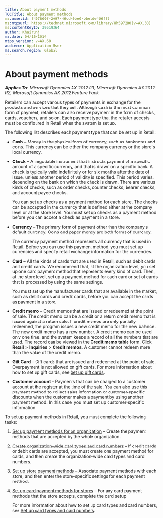```yaml
---
title: About payment methods
TOCTitle: About payment methods
ms:assetid: f407860f-2097-46cd-9be6-bbe1de466ff0
ms:mtpsurl: https://technet.microsoft.com/library/Hh597280(v=AX.60)
ms:contentKeyID: 39519364
author: Khairunj
ms.date: 04/18/2014
mtps_version: v=AX.60
audience: Application User
ms.search.region: Global
---
```


# About payment methods 


_**Applies To:** Microsoft Dynamics AX 2012 R3, Microsoft Dynamics AX 2012 R2, Microsoft Dynamics AX 2012 Feature Pack_

Retailers can accept various types of payments in exchange for the products and services that they sell. Although cash is the most common form of payment, retailers can also receive payment in the form of checks, cards, vouchers, and so on. Each payment type that the retailer accepts must be configured in Retail when the system is set up.

The following list describes each payment type that can be set up in Retail:

  - **Cash** – Money in the physical form of currency, such as banknotes and coins. This currency can be either the company currency or the store's local currency.

  - **Check** – A negotiable instrument that instructs payment of a specific amount of a specific currency, and that is drawn on a specific bank. A check is typically valid indefinitely or for six months after the date of issue, unless another period of validity is specified. This period varies, depending on the bank on which the check is drawn. There are various kinds of checks, such as order checks, counter checks, bearer checks, and account payee checks.
    
    You can set up checks as a payment method for each store. The checks can be accepted in the currency that is defined either at the company level or at the store level. You must set up checks as a payment method before you can accept a check as payment in a store.

  - **Currency** – The primary form of payment other than the company's default currency. Coins and paper money are both forms of currency.
    
    The currency payment method represents all currency that is used in Retail. Before you can use this payment method, you must set up currencies and specify retail exchange information for the currencies.

  - **Card** – All the kinds of cards that are used in Retail, such as debit cards and credit cards. We recommend that, at the organization level, you set up one card payment method that represents every kind of card. Then, at the store level, set up a payment method for each card or set of cards that is processed by using the same settings.
    
    You must set up the manufacturer cards that are available in the market, such as debit cards and credit cards, before you can accept the cards as payment in a store.

  - **Credit memo** – Credit memos that are issued or redeemed at the point of sale. The credit memo can be a credit or a return credit memo that is issued against a return sale. If credit memos are only partially redeemed, the program issues a new credit memo for the new balance. The new credit memo has a new number. A credit memo can be used only one time, and the system keeps a record of all the numbers that are used. The record can be viewed in the **Credit memo table** form. Click **Retail** \> **Inquiries** \> **Credit memos**. A customer cannot redeem more than the value of the credit memo.

  - **Gift Card** – Gift cards that are issued and redeemed at the point of sale. Overpayment is not allowed on gift cards. For more information about how to set up gift cards, see [Set up gift cards](set-up-gift-cards.md).

  - **Customer account** – Payments that can be charged to a customer account at the register at the time of the sale. You can also use this payment method to collect sales information or customer-specific discounts when the customer makes a payment by using another payment method. In this case, you must set up customer-specific information.

To set up payment methods in Retail, you must complete the following tasks:

1.  [Set up payment methods for an organization](set-up-payment-methods-for-an-organization.md) – Create the payment methods that are accepted by the whole organization.

2.  [Create organization-wide card types and card numbers](create-organization-wide-card-types-and-card-numbers.md) – If credit cards or debit cards are accepted, you must create one payment method for cards, and then create the organization-wide card types and card numbers.

3.  [Set up store payment methods](set-up-store-payment-methods.md) – Associate payment methods with each store, and then enter the store-specific settings for each payment method.

4.  [Set up card payment methods for stores](set-up-card-payment-methods-for-stores.md) – For any card payment methods that the store accepts, complete the card setup.
    
    For more information about how to set up card types and card numbers, see [Set up card types and card numbers](set-up-card-types-and-card-numbers.md).

  


